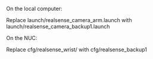 On the local computer:

Replace launch/realsense_camera_arm.launch with launch/realsense_camera_backup1.launch

On the NUC:

Replace cfg/realsense_wrist/ with cfg/realsense_backup1
